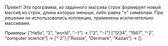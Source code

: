 Привет!
Эта программа, из заданного массива строк формирует новый массив из строк, длина которых меньше, либо равна "н" символам. При решении не использовались коллекции, применены исключительно массивами.

Примеры:
[“Hello”, “2”, “world”, “:-)”] → [“2”, “:-)”]
[“1234”, “1567”, “-2”, “computer science”] → [“-2”]
[“Russia”, “Denmark”, “Kazan”] → []